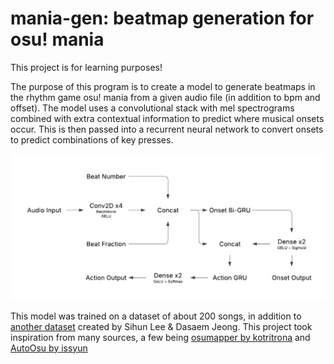 # mania-gen: beatmap generation for osu! mania

This project is for learning purposes!

The purpose of this program is to create a model to generate beatmaps in the rhythm game osu! mania from a given audio file (in addition to bpm and offset). The model 
uses a convolutional stack with mel spectrograms combined with extra contextual information to predict where musical onsets occur. This is then passed into
a recurrent neural network to convert onsets to predict combinations of key presses.

![plot](./imgs/model_flow.png)

This model was trained on a dataset of about 200 songs, in addition to [another dataset](https://drive.google.com/drive/folders/1wNUPNz9u28aUMQuqA6e9-OwSxL_SJ6qw?usp=sharing) created by
Sihun Lee & Dasaem Jeong. This project took inspiration from many sources, a few being [osumapper by kotritrona](https://github.com/kotritrona/osumapper) and [AutoOsu by issyun](https://github.com/issyun/AutoOsu)
